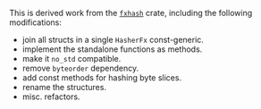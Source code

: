 This is derived work from the
[`fxhash`](https://crates.io/crates/fxhash/0.2.1) crate,
including the following modifications:

- join all structs in a single `HasherFx` const-generic.
- implement the standalone functions as methods.
- make it `no_std` compatible.
- remove `byteorder` dependency.
- add const methods for hashing byte slices.
- rename the structures.
- misc. refactors.
